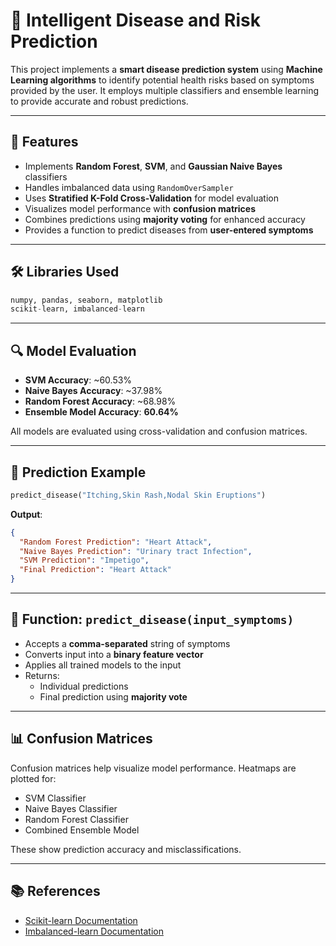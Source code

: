 # 🧠 Intelligent Disease and Risk Prediction

This project implements a **smart disease prediction system** using **Machine Learning algorithms** to identify potential health risks based on symptoms provided by the user. It employs multiple classifiers and ensemble learning to provide accurate and robust predictions.

---

## 📌 Features

- Implements **Random Forest**, **SVM**, and **Gaussian Naive Bayes** classifiers
- Handles imbalanced data using `RandomOverSampler`
- Uses **Stratified K-Fold Cross-Validation** for model evaluation
- Visualizes model performance with **confusion matrices**
- Combines predictions using **majority voting** for enhanced accuracy
- Provides a function to predict diseases from **user-entered symptoms**

---

## 🛠️ Libraries Used

```python
numpy, pandas, seaborn, matplotlib
scikit-learn, imbalanced-learn
```

---

## 🔍 Model Evaluation

- **SVM Accuracy**: ~60.53%
- **Naive Bayes Accuracy**: ~37.98%
- **Random Forest Accuracy**: ~68.98%
- **Ensemble Model Accuracy**: **60.64%**

All models are evaluated using cross-validation and confusion matrices.

---

## 🧠 Prediction Example

```python
predict_disease("Itching,Skin Rash,Nodal Skin Eruptions")
```

**Output**:

```json
{
  "Random Forest Prediction": "Heart Attack",
  "Naive Bayes Prediction": "Urinary tract Infection",
  "SVM Prediction": "Impetigo",
  "Final Prediction": "Heart Attack"
}
```

---

## 🔮 Function: `predict_disease(input_symptoms)`

- Accepts a **comma-separated** string of symptoms
- Converts input into a **binary feature vector**
- Applies all trained models to the input
- Returns:
  - Individual predictions
  - Final prediction using **majority vote**

---

## 📊 Confusion Matrices

Confusion matrices help visualize model performance. Heatmaps are plotted for:

- SVM Classifier
- Naive Bayes Classifier
- Random Forest Classifier
- Combined Ensemble Model

These show prediction accuracy and misclassifications.

---

## 📚 References

- [Scikit-learn Documentation](https://scikit-learn.org/)
- [Imbalanced-learn Documentation](https://imbalanced-learn.org/)
